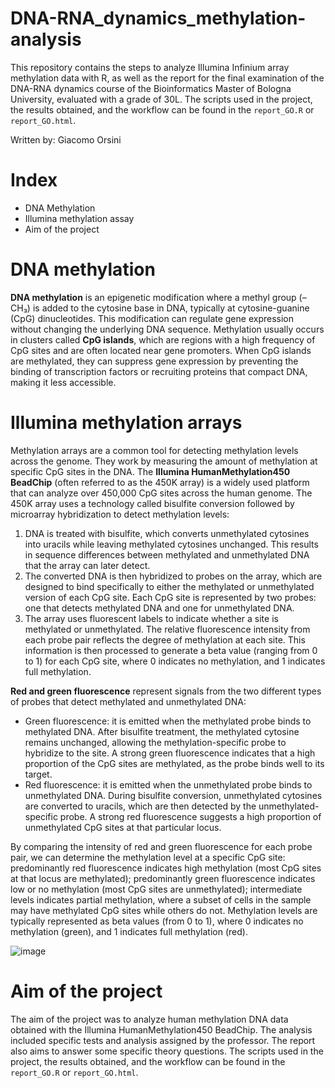# DNA-RNA_dynamics_methylation-analysis
This repository contains the steps to analyze Illumina Infinium array methylation data with R, as well as the report for the final examination of the DNA-RNA dynamics course of the Bioinformatics Master of Bologna University, evaluated with a grade of 30L. The scripts used in the project, the results obtained, and the workflow can be found in the `report_GO.R` or `report_GO.html`. 

Written by: Giacomo Orsini

# Index
- DNA Methylation
- Illumina methylation assay
- Aim of the project

# DNA methylation
**DNA methylation** is an epigenetic modification where a methyl group (–CH₃) is added to the cytosine base in DNA, typically at cytosine-guanine (CpG) dinucleotides. This modification can regulate gene expression without changing the underlying DNA sequence. Methylation usually occurs in clusters called **CpG islands**, which are regions with a high frequency of CpG sites and are often located near gene promoters. When CpG islands are methylated, they can suppress gene expression by preventing the binding of transcription factors or recruiting proteins that compact DNA, making it less accessible.

# Illumina methylation arrays
Methylation arrays are a common tool for detecting methylation levels across the genome. They work by measuring the amount of methylation at specific CpG sites in the DNA. The **Illumina HumanMethylation450 BeadChip** (often referred to as the 450K array) is a widely used platform that can analyze over 450,000 CpG sites across the human genome.
The 450K array uses a technology called bisulfite conversion followed by microarray hybridization to detect methylation levels:

1. DNA is treated with bisulfite, which converts unmethylated cytosines into uracils while leaving methylated cytosines unchanged. This results in sequence differences between methylated and unmethylated DNA that the array can later detect.
2. The converted DNA is then hybridized to probes on the array, which are designed to bind specifically to either the methylated or unmethylated version of each CpG site. Each CpG site is represented by two probes: one that detects methylated DNA and one for unmethylated DNA.
3. The array uses fluorescent labels to indicate whether a site is methylated or unmethylated. The relative fluorescence intensity from each probe pair reflects the degree of methylation at each site.
This information is then processed to generate a beta value (ranging from 0 to 1) for each CpG site, where 0 indicates no methylation, and 1 indicates full methylation.

**Red and green fluorescence** represent signals from the two different types of probes that detect methylated and unmethylated DNA:
- Green fluorescence: it is emitted when the methylated probe binds to methylated DNA. After bisulfite treatment, the methylated cytosine remains unchanged, allowing the methylation-specific probe to hybridize to the site. A strong green fluorescence indicates that a high proportion of the CpG sites are methylated, as the probe binds well to its target.
- Red fluorescence: it is emitted when the unmethylated probe binds to unmethylated DNA. During bisulfite conversion, unmethylated cytosines are converted to uracils, which are then detected by the unmethylated-specific probe. A strong red fluorescence suggests a high proportion of unmethylated CpG sites at that particular locus.

By comparing the intensity of red and green fluorescence for each probe pair, we can determine the methylation level at a specific CpG site: predominantly red fluorescence indicates high methylation (most CpG sites at that locus are methylated); predominantly green fluorescence indicates low or no methylation (most CpG sites are unmethylated); intermediate levels indicates partial methylation, where a subset of cells in the sample may have methylated CpG sites while others do not. Methylation levels are typically represented as beta values (from 0 to 1), where 0 indicates no methylation (green), and 1 indicates full methylation (red).

![image](https://github.com/user-attachments/assets/33586534-0b8e-4bad-acb3-a65a52e9f422)

# Aim of the project
The aim of the project was to analyze human methylation DNA data obtained with the Illumina HumanMethylation450 BeadChip. The analysis included specific tests and analysis assigned by the professor. The report also aims to answer some specific theory questions. The scripts used in the project, the results obtained, and the workflow can be found in the `report_GO.R` or `report_GO.html`. 




